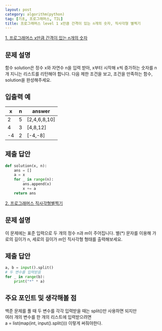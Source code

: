 ```yaml
---
layout: post
category: algorithm(python)
tag: [기초, 프로그래머스, TIL]
title: 프로그래머스 level 1 x만큼 간격이 있는 n개의 숫자, 직사각형 별찍기
---
```


[1. 프로그래머스 x만큼 간격이 있는 n개의 숫자](https://programmers.co.kr/learn/courses/30/lessons/12954) 

## 문제 설명

함수 solution은 정수 x와 자연수 n을 입력 받아, x부터 시작해 x씩 증가하는 숫자를 n개 지니는 리스트를 리턴해야 합니다. 다음 제한 조건을 보고, 조건을 만족하는 함수, solution을 완성해주세요.

## 입출력 예

<table>
  <thead>
    <tr>
      <th>x	</th>
      <th>n</th>
      <th>answer</th>
    </tr>
  </thead>
  <tbody>
    <tr>
      <td>2</td>
      <td>5</td>
      <td>[2,4,6,8,10]</td>
    </tr>
    <tr>
      <td>4</td>
      <td>3</td>
      <td>[4,8,12]</td>
    </tr>
    <tr>
      <td>-4</td>
      <td>2</td>
      <td>[-4,-8]</td>
    </tr>
  </tbody>
</table>

## 제출 답안

```python
def solution(x, n):
    ans = []
    a = x
    for _ in range(n):
        ans.append(x)
        x += a
    return ans
```

[2. 프로그래머스 직사각형별찍기](https://programmers.co.kr/learn/courses/30/lessons/12954) 

## 문제 설명

이 문제에는 표준 입력으로 두 개의 정수 n과 m이 주어집니다.
별(*) 문자를 이용해 가로의 길이가 n, 세로의 길이가 m인 직사각형 형태를 출력해보세요.

## 제출 답안

```python
a, b = input().split()
# 두 변수를 입력받음
for _ in range(b):
    print("*" * a)
```  

## 주요 포인트 및 생각해볼 점  

  백준 문제를 풀 때 두 변수를 각각 입력받을 때는 split()만 사용하면 되지만   
  여러 개의 변수를 한 개의 리스트에 입력받으려면  
  a = list(map(int, input().split()))
  이렇게 써줘야한다. 